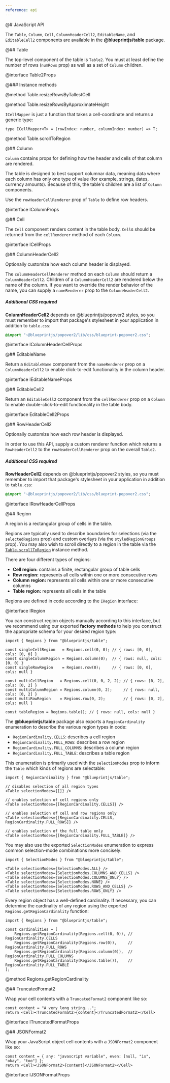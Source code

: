 ```yaml
---
reference: api
---
```


@# JavaScript API

The `Table`, `Column`, `Cell`, `ColumnHeaderCell2`, `EditableName`, and `EditableCell2`
components are available in the __@blueprintjs/table__ package.

@## Table

The top-level component of the table is `Table2`. You must at least define the
number of rows (`numRows` prop) as well as a set of `Column` children.

@interface Table2Props

@### Instance methods


@method Table.resizeRowsByTallestCell

@method Table.resizeRowsByApproximateHeight


`ICellMapper` is just a function that takes a cell-coordinate and returns a generic type:



```tsx
type ICellMapper<T> = (rowIndex: number, columnIndex: number) => T;
```


@method Table.scrollToRegion

@## Column

`Column` contains props for defining how the header and cells of that column
are rendered.

The table is designed to best support columnar data, meaning data where each column
has only one type of value (for example, strings, dates, currency amounts).
Because of this, the table's children are a list of `Column` components.

Use the `rowHeaderCellRenderer` prop of `Table` to define row headers.

@interface IColumnProps

@## Cell

The `Cell` component renders content in the table body. `Cell`s should be
returned from the `cellRenderer` method of each `Column`.

@interface ICellProps

@## ColumnHeaderCell2

Optionally customize how each column header is displayed.

The `columnHeaderCellRenderer` method on each `Column` should return a
`ColumnHeaderCell2`. Children of a `ColumnHeaderCell2` are rendered below
the name of the column. If you want to override the render behavior of the
name, you can supply a `nameRenderer` prop to the `ColumnHeaderCell2`.

<div class="@ns-callout @ns-large @ns-intent-primary @ns-icon-info-sign">

<h5 class="@ns-heading">Additional CSS required</h5>

__ColumnHeaderCell2__ depends on @blueprintjs/popover2 styles, so you must remember to import
that package's stylesheet in your application in addition to `table.css`:

```scss
@import "~@blueprintjs/popover2/lib/css/blueprint-popover2.css";
```
</div>

@interface IColumnHeaderCellProps

@## EditableName

Return a `EditableName` component from the `nameRenderer` prop on a
`ColumnHeaderCell2` to enable click-to-edit functionality in the column
header.

@interface IEditableNameProps

@## EditableCell2

Return an `EditableCell2` component from the `cellRenderer` prop on a
`Column` to enable double-click-to-edit functionality in the table body.

@interface EditableCell2Props

@## RowHeaderCell2

Optionally customize how each row header is displayed.

In order to use this API, supply a custom renderer function which returns a `RowHeaderCell2` to the
`rowHeaderCellRenderer` prop on the overall `Table2`.

<div class="@ns-callout @ns-large @ns-intent-primary @ns-icon-info-sign">

<h5 class="@ns-heading">Additional CSS required</h5>

__RowHeaderCell2__ depends on @blueprintjs/popover2 styles, so you must remember to import
that package's stylesheet in your application in addition to `table.css`:

```scss
@import "~@blueprintjs/popover2/lib/css/blueprint-popover2.css";
```
</div>

@interface IRowHeaderCellProps

@## Region

A region is a rectangular group of cells in the table.

Regions are typically used to describe boundaries for selections (via the
`selectedRegions` prop) and custom overlays (via the `styledRegionGroups` prop).
You may also wish to scroll directly to a region in the table via the
[`Table.scrollToRegion`](#table/api.instance-methods) instance method.

There are four different types of regions:
- __Cell region:__ contains a finite, rectangular group of table cells
- __Row region:__ represents all cells within one or more consecutive rows
- __Column region:__ represents all cells within one or more consecutive columns
- __Table region:__ represents all cells in the table

Regions are defined in code according to the `IRegion` interface:

@interface IRegion

You can construct region objects manually according to this interface, but we
recommend using our exported __factory methods__ to help you construct the
appropriate schema for your desired region type:

```tsx
import { Regions } from "@blueprintjs/table";

const singleCellRegion   = Regions.cell(0, 0); // { rows: [0, 0], cols: [0, 0] }
const singleColumnRegion = Regions.column(0);  // { rows: null, cols: [0, 0] }
const singleRowRegion    = Regions.row(0);     // { rows: [0, 0], cols: null }

const multiCellRegion   = Regions.cell(0, 0, 2, 2); // { rows: [0, 2], cols: [0, 2] }
const multiColumnRegion = Regions.column(0, 2);     // { rows: null, cols: [0, 2] }
const multiRowRegion    = Regions.row(0, 2);        // { rows: [0, 2], cols: null }

const tableRegion = Regions.table(); // { rows: null, cols: null }
```

The __@blueprintjs/table__ package also exports a `RegionCardinality`
enumeration to describe the various region types in code:
- `RegionCardinality.CELLS`: describes a cell region
- `RegionCardinality.FULL_ROWS`: describes a row region
- `RegionCardinality.FULL_COLUMNS`: describes a column region
- `RegionCardinality.FULL_TABLE`: describes a table region

This enumeration is primarily used with the `selectionModes` prop to inform the
`Table` which kinds of regions are selectable:

```tsx
import { RegionCardinality } from "@blueprintjs/table";

// disables selection of all region types
<Table selectionModes={[]} />

// enables selection of cell regions only
<Table selectionModes={[RegionCardinality.CELLS]} />

// enables selection of cell and row regions only
<Table selectionModes={[RegionCardinality.CELLS, RegionCardinality.FULL_ROWS]} />

// enables selection of the full table only
<Table selectionModes={[RegionCardinality.FULL_TABLE]} />
```

You may also use the exported `SelectionModes` enumeration to express common
selection-mode combinations more concisely:

```tsx
import { SelectionModes } from "@blueprintjs/table";

<Table selectionModes={SelectionModes.ALL} />
<Table selectionModes={SelectionModes.COLUMNS_AND_CELLS} />
<Table selectionModes={SelectionModes.COLUMNS_ONLY} />
<Table selectionModes={SelectionModes.NONE} />
<Table selectionModes={SelectionModes.ROWS_AND_CELLS} />
<Table selectionModes={SelectionModes.ROWS_ONLY} />
```

Every region object has a well-defined cardinality. If necessary, you can
determine the cardinality of any region using the exported
`Regions.getRegionCardinality` function:

```tsx
import { Regions } from "@blueprintjs/table";

const cardinalities = [
    Regions.getRegionCardinality(Regions.cell(0, 0)), // RegionCardinality.CELLS
    Regions.getRegionCardinality(Regions.row(0)),     // RegionCardinality.FULL_ROWS
    Regions.getRegionCardinality(Regions.column(0)),  // RegionCardinality.FULL_COLUMNS
    Regions.getRegionCardinality(Regions.table()),    // RegionCardinality.FULL_TABLE
];
```

@method Regions.getRegionCardinality

@## TruncatedFormat2

Wrap your cell contents with a `TruncatedFormat2` component like so:

```tsx
const content = "A very long string...";
return <Cell><TruncatedFormat2>{content}</TruncatedFormat2></Cell>
```

@interface ITruncatedFormatProps

@## JSONFormat2

Wrap your JavaScript object cell contents with a `JSONFormat2` component like so:

```tsx
const content = { any: "javascript variable", even: [null, "is", "okay", "too"] };
return <Cell><JSONFormat2>{content}</JSONFormat2></Cell>
```

@interface IJSONFormatProps
